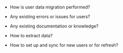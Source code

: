 - How is user data migration performed?

- Any existing errors or issues for users?

- Any existing documentation or knowledge?

- How to extract data?

- How to set up and sync for new users or for refresh?